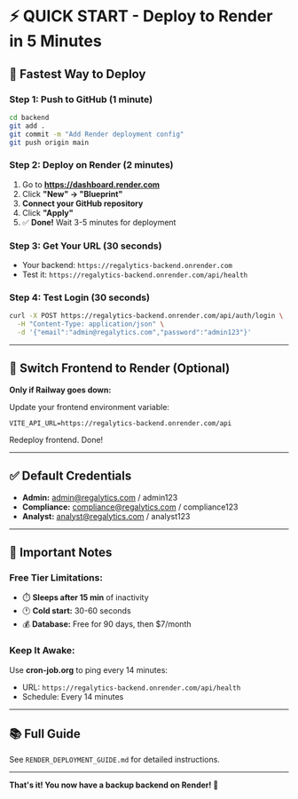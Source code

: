 # ⚡ QUICK START - Deploy to Render in 5 Minutes

## 🎯 **Fastest Way to Deploy**

### **Step 1: Push to GitHub** (1 minute)
```bash
cd backend
git add .
git commit -m "Add Render deployment config"
git push origin main
```

### **Step 2: Deploy on Render** (2 minutes)

1. Go to **https://dashboard.render.com**
2. Click **"New" → "Blueprint"**
3. **Connect your GitHub repository**
4. Click **"Apply"**
5. ✅ **Done!** Wait 3-5 minutes for deployment

### **Step 3: Get Your URL** (30 seconds)
- Your backend: `https://regalytics-backend.onrender.com`
- Test it: `https://regalytics-backend.onrender.com/api/health`

### **Step 4: Test Login** (30 seconds)
```bash
curl -X POST https://regalytics-backend.onrender.com/api/auth/login \
  -H "Content-Type: application/json" \
  -d '{"email":"admin@regalytics.com","password":"admin123"}'
```

---

## 🔄 **Switch Frontend to Render** (Optional)

**Only if Railway goes down:**

Update your frontend environment variable:
```env
VITE_API_URL=https://regalytics-backend.onrender.com/api
```

Redeploy frontend. Done!

---

## ✅ **Default Credentials**

- **Admin:** admin@regalytics.com / admin123
- **Compliance:** compliance@regalytics.com / compliance123
- **Analyst:** analyst@regalytics.com / analyst123

---

## 🚨 **Important Notes**

### Free Tier Limitations:
- ⏱️ **Sleeps after 15 min** of inactivity
- 🕐 **Cold start:** 30-60 seconds
- 💰 **Database:** Free for 90 days, then $7/month

### Keep It Awake:
Use **cron-job.org** to ping every 14 minutes:
- URL: `https://regalytics-backend.onrender.com/api/health`
- Schedule: Every 14 minutes

---

## 📚 **Full Guide**

See `RENDER_DEPLOYMENT_GUIDE.md` for detailed instructions.

---

**That's it! You now have a backup backend on Render! 🎉**

